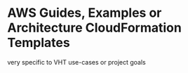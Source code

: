 # AWS Guides, Examples or Architecture CloudFormation Templates

very specific to VHT use-cases or project goals